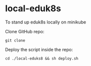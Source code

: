 # local-eduk8s
To stand up eduk8s locally on minikube


Clone GitHub repo:

```copy
git clone
```

Deploy the script inside the repo:

```copy
cd ./local-eduks8 && sh deploy.sh
```
